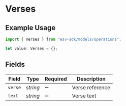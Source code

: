 # Verses

## Example Usage

```typescript
import { Verses } from "esv-sdk/models/operations";

let value: Verses = {};
```

## Fields

| Field              | Type               | Required           | Description        |
| ------------------ | ------------------ | ------------------ | ------------------ |
| `verse`            | *string*           | :heavy_minus_sign: | Verse reference    |
| `text`             | *string*           | :heavy_minus_sign: | Verse text         |